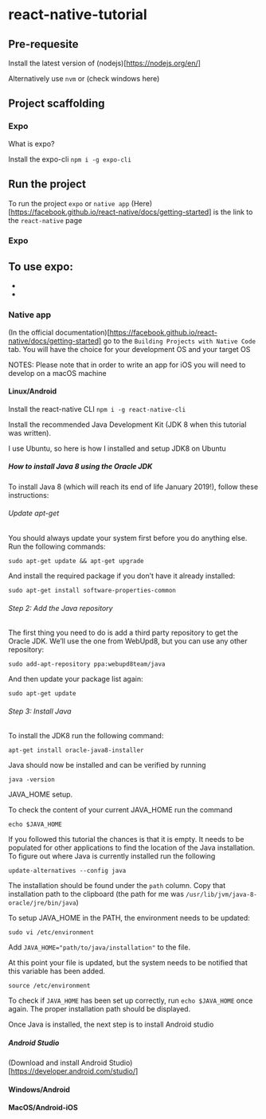 # react-native-tutorial

## Pre-requesite

Install the latest version of (nodejs)[https://nodejs.org/en/]

Alternatively use `nvm` or (check windows here)

## Project scaffolding

### Expo

What is expo?

Install the expo-cli `npm i -g expo-cli`

## Run the project

To run the project `expo` or `native app`
(Here)[https://facebook.github.io/react-native/docs/getting-started] is the link to the `react-native` page

### Expo

To use expo:
-
-
-

### Native app

(In the official documentation)[https://facebook.github.io/react-native/docs/getting-started] go to the `Building Projects with Native Code` tab.
You will have the choice for your development OS and your target OS

NOTES: Please note that in order to write an app for iOS you will need to develop on a macOS machine

#### Linux/Android

Install the react-native CLI
`npm i -g react-native-cli`

Install the recommended Java Development Kit (JDK 8 when this tutorial was written).

I use Ubuntu, so here is how I installed and setup JDK8 on Ubuntu

##### How to install Java 8 using the Oracle JDK
To install Java 8 (which will reach its end of life January 2019!), follow these instructions:

###### Update apt-get
You should always update your system first before you do anything else. Run the following commands:

```
sudo apt-get update && apt-get upgrade
```
And install the required package if you don’t have it already installed:

```
sudo apt-get install software-properties-common
```

###### Step 2: Add the Java repository
The first thing you need to do is add a third party repository to get the Oracle JDK. We’ll use the one from WebUpd8, but you can use any other repository:

```
sudo add-apt-repository ppa:webupd8team/java
```
And then update your package list again:

```
sudo apt-get update
```

###### Step 3: Install Java
To install the JDK8 run the following command:

```
apt-get install oracle-java8-installer
```

Java should now be installed and can be verified by running 

```
java -version
```

JAVA_HOME setup.

To check the content of your current JAVA_HOME run the command 
```
echo $JAVA_HOME
```
If you followed this tutorial the chances is that it is empty. It needs to be populated for other applications to find the location of the Java installation.
To figure out where Java is currently installed run the following

```
update-alternatives --config java
```
The installation should be found under the `path` column. Copy that installation path to the clipboard (the path for me was `/usr/lib/jvm/java-8-oracle/jre/bin/java`)

To setup JAVA_HOME in the PATH, the environment needs to be updated:
```
sudo vi /etc/environment
```

Add `JAVA_HOME="path/to/java/installation"` to the file.

At this point your file is updated, but the system needs to be notified that this variable has been added. 

```
source /etc/environment
```

To check if `JAVA_HOME` has been set up correctly, run `echo $JAVA_HOME` once again.
The proper installation path should be displayed.


Once Java is installed, the next step is to install Android studio

##### Android Studio

(Download and install Android Studio)[https://developer.android.com/studio/]

#### Windows/Android

#### MacOS/Android-iOS